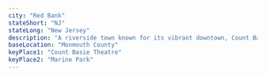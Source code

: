 ```yaml
---
city: "Red Bank"
stateShort: "NJ"
stateLong: "New Jersey"
description: "A riverside town known for its vibrant downtown, Count Basie Theatre, antique shops, and proximity to the Jersey Shore."
baseLocation: "Monmouth County"
keyPlace1: "Count Basie Theatre"
keyPlace2: "Marine Park"
---
```

